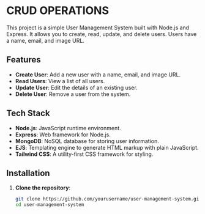 # CRUD OPERATIONS

This project is a simple User Management System built with Node.js and Express. It allows you to create, read, update, and delete users. Users have a name, email, and image URL.

## Features

- **Create User**: Add a new user with a name, email, and image URL.
- **Read Users**: View a list of all users.
- **Update User**: Edit the details of an existing user.
- **Delete User**: Remove a user from the system.

## Tech Stack

- **Node.js**: JavaScript runtime environment.
- **Express**: Web framework for Node.js.
- **MongoDB**: NoSQL database for storing user information.
- **EJS**: Templating engine to generate HTML markup with plain JavaScript.
- **Tailwind CSS**: A utility-first CSS framework for styling.

## Installation

1. **Clone the repository**:
   ```bash
   git clone https://github.com/yourusername/user-management-system.git
   cd user-management-system
